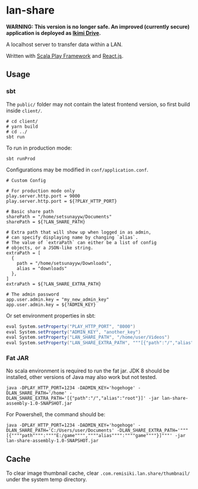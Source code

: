 # lan-share

**WARNING: This version is no longer safe. An improved (currently secure) application is deployed as [Ikimi Drive](https://drive.remisiki.com).**

A localhost server to transfer data within a LAN.

Written with [Scala Play Framework](https://www.playframework.com/) and [React.js](https://ja.reactjs.org/).

## Usage

### sbt

The `public/` folder may not contain the latest frontend version, so first build inside `client/`.

```shell
# cd client/
# yarn build
# cd ../
sbt run
```

To run in production mode:

```shell
sbt runProd
```

Configurations may be modified in `conf/application.conf`.

```apacheconf
# Custom Config

# For production mode only
play.server.http.port = 9000
play.server.http.port = ${?PLAY_HTTP_PORT}

# Basic share path
sharePath = "/home/setsunayyw/Documents"
sharePath = ${?LAN_SHARE_PATH}

# Extra path that will show up when logged in as admin, 
# can specify displaying name by changing `alias`. 
# The value of `extraPath` can either be a list of config 
# objects, or a JSON-like string.
extraPath = [
  {
    path = "/home/setsunayyw/Downloads",
    alias = "downloads"
  },
]
extraPath = ${?LAN_SHARE_EXTRA_PATH}

# The admin password
app.user.admin.key = "my_new_admin_key"
app.user.admin.key = ${?ADMIN_KEY}
```

Or set environment properties in sbt:

```scala
eval System.setProperty("PLAY_HTTP_PORT", "8000")
eval System.setProperty("ADMIN_KEY", "another_key")
eval System.setProperty("LAN_SHARE_PATH", "/home/user/Videos")
eval System.setProperty("LAN_SHARE_EXTRA_PATH", """[{"path":"/","alias":"root"},{"path":"/home/","alias":"home"}]""")
```

### Fat JAR

No scala environment is required to run the fat jar. JDK 8 should be installed, other versions of Java may also work but not tested.

```shell
java -DPLAY_HTTP_PORT=1234 -DADMIN_KEY='hogehoge' -DLAN_SHARE_PATH='/home' -DLAN_SHARE_EXTRA_PATH='[{"path":"/","alias":"root"}]' -jar lan-share-assembly-1.0-SNAPSHOT.jar
```

For Powershell, the command should be:

```shell
java -DPLAY_HTTP_PORT=1234 -DADMIN_KEY='hogehoge' -DLAN_SHARE_PATH='C:/Users/user/Documents' -DLAN_SHARE_EXTRA_PATH='"""[{""""path"""":""""E:/game"""",""""alias"""":""""game""""}]"""' -jar lan-share-assembly-1.0-SNAPSHOT.jar
```

## Cache

To clear image thumbnail cache, clear `.com.remisiki.lan.share/thumbnail/` under the system temp directory.
